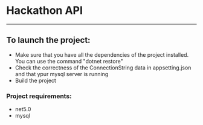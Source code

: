 # Hackathon API

_____________________

## To launch the project:
+ Make sure that you have all the dependencies of the project installed. You can use the command "dotnet restore"
+ Check the correctness of the ConnectionString data in appsetting.json and that ypur mysql server is running
+ Build the project

### Project requirements:
+ net5.0
+ mysql
